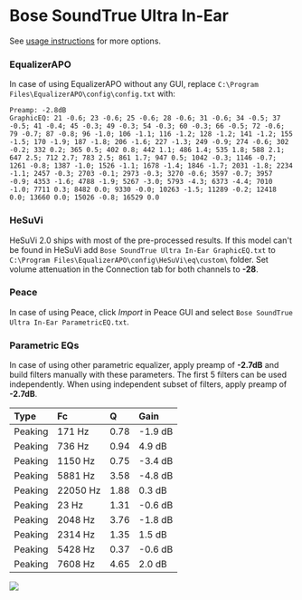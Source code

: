 # Bose SoundTrue Ultra In-Ear
See [usage instructions](https://github.com/jaakkopasanen/AutoEq#usage) for more options.

### EqualizerAPO
In case of using EqualizerAPO without any GUI, replace `C:\Program Files\EqualizerAPO\config\config.txt`
with:
```
Preamp: -2.8dB
GraphicEQ: 21 -0.6; 23 -0.6; 25 -0.6; 28 -0.6; 31 -0.6; 34 -0.5; 37 -0.5; 41 -0.4; 45 -0.3; 49 -0.3; 54 -0.3; 60 -0.3; 66 -0.5; 72 -0.6; 79 -0.7; 87 -0.8; 96 -1.0; 106 -1.1; 116 -1.2; 128 -1.2; 141 -1.2; 155 -1.5; 170 -1.9; 187 -1.8; 206 -1.6; 227 -1.3; 249 -0.9; 274 -0.6; 302 -0.2; 332 0.2; 365 0.5; 402 0.8; 442 1.1; 486 1.4; 535 1.8; 588 2.1; 647 2.5; 712 2.7; 783 2.5; 861 1.7; 947 0.5; 1042 -0.3; 1146 -0.7; 1261 -0.8; 1387 -1.0; 1526 -1.1; 1678 -1.4; 1846 -1.7; 2031 -1.8; 2234 -1.1; 2457 -0.3; 2703 -0.1; 2973 -0.3; 3270 -0.6; 3597 -0.7; 3957 -0.9; 4353 -1.6; 4788 -1.9; 5267 -3.0; 5793 -4.3; 6373 -4.4; 7010 -1.0; 7711 0.3; 8482 0.0; 9330 -0.0; 10263 -1.5; 11289 -0.2; 12418 0.0; 13660 0.0; 15026 -0.8; 16529 0.0
```

### HeSuVi
HeSuVi 2.0 ships with most of the pre-processed results. If this model can't be found in HeSuVi add
`Bose SoundTrue Ultra In-Ear GraphicEQ.txt` to `C:\Program Files\EqualizerAPO\config\HeSuVi\eq\custom\` folder.
Set volume attenuation in the Connection tab for both channels to **-28**.

### Peace
In case of using Peace, click *Import* in Peace GUI and select `Bose SoundTrue Ultra In-Ear ParametricEQ.txt`.

### Parametric EQs
In case of using other parametric equalizer, apply preamp of **-2.7dB** and build filters manually
with these parameters. The first 5 filters can be used independently.
When using independent subset of filters, apply preamp of **-2.7dB**.

| Type    | Fc       |    Q | Gain    |
|:--------|:---------|:-----|:--------|
| Peaking | 171 Hz   | 0.78 | -1.9 dB |
| Peaking | 736 Hz   | 0.94 | 4.9 dB  |
| Peaking | 1150 Hz  | 0.75 | -3.4 dB |
| Peaking | 5881 Hz  | 3.58 | -4.8 dB |
| Peaking | 22050 Hz | 1.88 | 0.3 dB  |
| Peaking | 23 Hz    | 1.31 | -0.6 dB |
| Peaking | 2048 Hz  | 3.76 | -1.8 dB |
| Peaking | 2314 Hz  | 1.35 | 1.5 dB  |
| Peaking | 5428 Hz  | 0.37 | -0.6 dB |
| Peaking | 7608 Hz  | 4.65 | 2.0 dB  |

![](https://raw.githubusercontent.com/jaakkopasanen/AutoEq/master/results/rtings/avg/Bose%20SoundTrue%20Ultra%20In-Ear/Bose%20SoundTrue%20Ultra%20In-Ear.png)